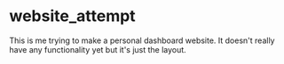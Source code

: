 # website_attempt
This is me trying to make a personal dashboard website. It doesn't really have any functionality yet but it's just the layout.
